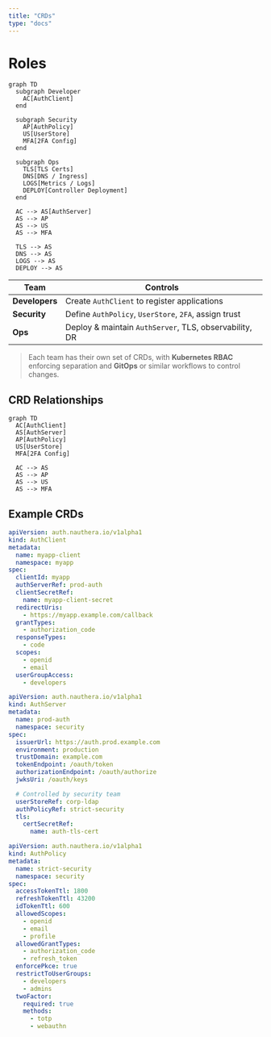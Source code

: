 ```yaml
---
title: "CRDs"
type: "docs"
---
```


# Roles

```mermaid
graph TD
  subgraph Developer
    AC[AuthClient]
  end

  subgraph Security
    AP[AuthPolicy]
    US[UserStore]
    MFA[2FA Config]
  end

  subgraph Ops
    TLS[TLS Certs]
    DNS[DNS / Ingress]
    LOGS[Metrics / Logs]
    DEPLOY[Controller Deployment]
  end

  AC --> AS[AuthServer]
  AS --> AP
  AS --> US
  AS --> MFA

  TLS --> AS
  DNS --> AS
  LOGS --> AS
  DEPLOY --> AS
```

| Team           | Controls                                               |
| -------------- | ------------------------------------------------------ |
| **Developers** | Create `AuthClient` to register applications           |
| **Security**   | Define `AuthPolicy`, `UserStore`, `2FA`, assign trust  |
| **Ops**        | Deploy & maintain `AuthServer`, TLS, observability, DR |

> Each team has their own set of CRDs, with **Kubernetes RBAC** enforcing separation and **GitOps** or similar workflows to control changes.


## CRD Relationships

```mermaid
graph TD
  AC[AuthClient]
  AS[AuthServer]
  AP[AuthPolicy]
  US[UserStore]
  MFA[2FA Config]

  AC --> AS
  AS --> AP
  AS --> US
  AS --> MFA
```

## Example CRDs

```yaml
apiVersion: auth.nauthera.io/v1alpha1
kind: AuthClient
metadata:
  name: myapp-client
  namespace: myapp
spec:
  clientId: myapp
  authServerRef: prod-auth
  clientSecretRef:
    name: myapp-client-secret
  redirectUris:
    - https://myapp.example.com/callback
  grantTypes:
    - authorization_code
  responseTypes:
    - code
  scopes:
    - openid
    - email
  userGroupAccess:
    - developers
```

```yaml
apiVersion: auth.nauthera.io/v1alpha1
kind: AuthServer
metadata:
  name: prod-auth
  namespace: security
spec:
  issuerUrl: https://auth.prod.example.com
  environment: production
  trustDomain: example.com
  tokenEndpoint: /oauth/token
  authorizationEndpoint: /oauth/authorize
  jwksUri: /oauth/keys

  # Controlled by security team
  userStoreRef: corp-ldap
  authPolicyRef: strict-security
  tls:
    certSecretRef:
      name: auth-tls-cert
```

```yaml
apiVersion: auth.nauthera.io/v1alpha1
kind: AuthPolicy
metadata:
  name: strict-security
  namespace: security
spec:
  accessTokenTtl: 1800
  refreshTokenTtl: 43200
  idTokenTtl: 600
  allowedScopes:
    - openid
    - email
    - profile
  allowedGrantTypes:
    - authorization_code
    - refresh_token
  enforcePkce: true
  restrictToUserGroups:
    - developers
    - admins
  twoFactor:
    required: true
    methods:
      - totp
      - webauthn
```
